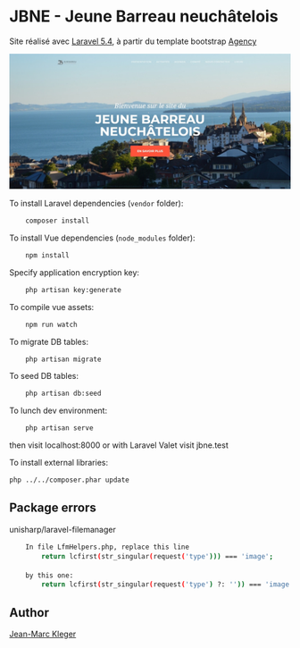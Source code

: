 # JBNE - Jeune Barreau neuchâtelois

Site réalisé avec [Laravel 5.4](https://laravel.com/docs/5.4/), à partir du template bootstrap [Agency](https://startbootstrap.com/template-overviews/agency/)

![frontpage](public/images/website.jpg)


To install Laravel dependencies (`vendor` folder):
```bash
	composer install
```

To install Vue dependencies (`node_modules` folder):
```bash
	npm install
```

Specify application encryption key:
```bash
	php artisan key:generate
```

To compile vue assets:
```bash
	npm run watch
```

To migrate DB tables:
```bash
    php artisan migrate
```

To seed DB tables:
```bash
    php artisan db:seed
```

To lunch dev environment:
```bash
	php artisan serve
```

then visit localhost:8000
or with Laravel Valet visit jbne.test


To install external libraries:
``` bash
php ../../composer.phar update
```


## Package errors

unisharp/laravel-filemanager

```bash
	In file LfmHelpers.php, replace this line
		return lcfirst(str_singular(request('type'))) === 'image';
	
	by this one:
    	return lcfirst(str_singular(request('type') ?: '')) === 'image';
```


## Author
[Jean-Marc Kleger](http://www.jmkleger.com)








